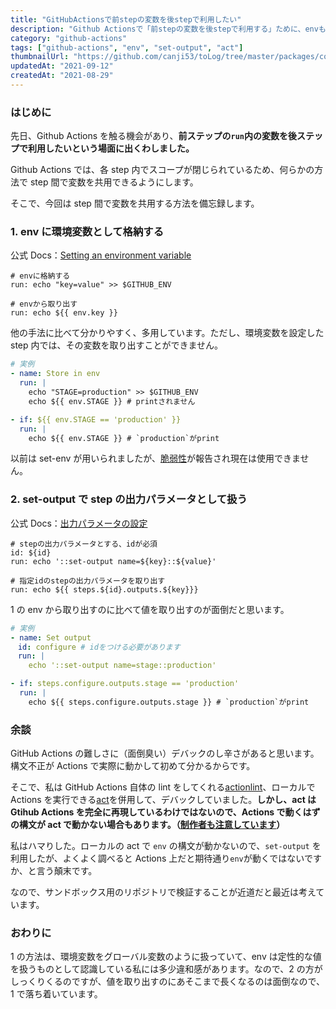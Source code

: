 ```yaml
---
title: "GitHubActionsで前stepの変数を後stepで利用したい"
description: "Github Actionsで「前stepの変数を後stepで利用する」ために、envもしくはset-outputを使った方法を備忘録として残しておきます。"
category: "github-actions"
tags: ["github-actions", "env", "set-output", "act"]
thumbnailUrl: "https://github.com/canji53/toLog/tree/master/packages/contents/tolog/posts/share-variables-in-github-actions/thumbnail.png"
updatedAt: "2021-09-12"
createdAt: "2021-08-29"
---
```


### はじめに

先日、Github Actions を触る機会があり、**前ステップの`run`内の変数を後ステップで利用したいという場面に出くわしました。**

Github Actions では、各 step 内でスコープが閉じられているため、何らかの方法で step 間で変数を共用できるようにします。

そこで、今回は step 間で変数を共用する方法を備忘録します。

### 1. env に環境変数として格納する

公式 Docs：[Setting an environment variable](https://docs.github.com/en/actions/reference/workflow-commands-for-github-actions#setting-an-environment-variable)

```shell
# envに格納する
run: echo "key=value" >> $GITHUB_ENV

# envから取り出す
run: echo ${{ env.key }}
```

他の手法に比べて分かりやすく、多用しています。ただし、環境変数を設定した step 内では、その変数を取り出すことができません。

```yaml
# 実例
- name: Store in env
  run: |
    echo "STAGE=production" >> $GITHUB_ENV
    echo ${{ env.STAGE }} # printされません

- if: ${{ env.STAGE == 'production' }}
  run: |
    echo ${{ env.STAGE }} # `production`がprint
```

以前は set-env が用いられましたが、[脆弱性](https://github.blog/changelog/2020-10-01-github-actions-deprecating-set-env-and-add-path-commands/)が報告され現在は使用できません。

### 2. set-output で step の出力パラメータとして扱う

公式 Docs：[出力パラメータの設定](https://docs.github.com/ja/actions/reference/workflow-commands-for-github-actions#setting-an-output-parameter)

```shell
# stepの出力パラメータとする、idが必須
id: ${id}
run: echo '::set-output name=${key}::${value}'

# 指定idのstepの出力パラメータを取り出す
run: echo ${{ steps.${id}.outputs.${key}}}
```

1 の env から取り出すのに比べて値を取り出すのが面倒だと思います。

```yaml
# 実例
- name: Set output
　id: configure # idをつける必要があります
　run: |
    echo '::set-output name=stage::production'

- if: steps.configure.outputs.stage == 'production'
  run: |
    echo ${{ steps.configure.outputs.stage }} # `production`がprint
```

### 余談

GitHub Actions の難しさに（面倒臭い）デバックのし辛さがあると思います。構文不正が Actions で実際に動かして初めて分かるからです。

そこで、私は GitHub Actions 自体の lint をしてくれる[actionlint](https://github.com/rhysd/actionlint)、ローカルで Actions を実行できる[act](https://github.com/nektos/act)を併用して、デバックしていました。**しかし、act は Gtihub Actions を完全に再現しているわけではないので、Actions で動くはずの構文が act で動かない場合もあります。（[制作者も注意しています](https://github.com/nektos/act#default-runners-are-intentionally-incomplete)）**

私はハマりした。ローカルの act で `env` の構文が動かないので、`set-output` を利用したが、よくよく調べると Actions 上だと期待通り`env`が動くではないですか、と言う顛末です。

なので、サンドボックス用のリポジトリで検証することが近道だと最近は考えています。

### おわりに

1 の方法は、環境変数をグローバル変数のように扱っていて、env は定性的な値を扱うものとして認識している私には多少違和感があります。なので、2 の方がしっくりくるのですが、値を取り出すのにあそこまで長くなるのは面倒なので、1 で落ち着いています。

